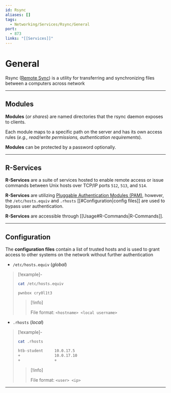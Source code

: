 ```yaml
---
id: Rsync
aliases: []
tags:
  - Networking/Services/Rsync/General
port:
  - 873
links: "[[Services]]"
---
```


# General

Rsync ([Remote Sync](https://en.wikipedia.org/wiki/Rsync))
is a utility for transferring and synchronizing files
between a computers across network

___

<!-- Modules {{{-->
## Modules

**Modules** (*or shares*) are named directories that the rsync daemon
exposes to clients.

Each module maps to a specific path on the server and has its own access rules
(*e.g., read/write permissions, authentication requirements*).

**Modules** can be protected by a password optionally.

___

<!-- }}} -->

<!-- R-Services {{{-->
## R-Services

**R-Services** are a suite of services hosted to enable remote access
or issue commands between Unix hosts over TCP/IP ports
`512`, `513`, and `514`.

**R-Services** are utilizing [Pluggable Authentication Modules (PAM)](https://debathena.mit.edu/trac/wiki/PAM),
however, the `/etc/hosts.equiv` and `.rhosts` [[#Configuration|config files]]
are used to bypass user authentication.

**R-Services** are accessible through [[Usage#R-Commands|R-Commands]].

___

<!-- }}} -->

<!-- Configuration {{{-->
## Configuration

The **configuration files** contain a list of trusted hosts
and is used to grant access to other systems on the network
without further authentication

- `/etc/hosts.equiv` (*global*)

> [!example]-
>
>
> ```sh
> cat /etc/hosts.equiv
> ```
> ```
> pwnbox cry0l1t3
> ```
>
> > [!info]
> >
> > File format: `<hostname> <local username>`


- `.rhosts` (*local*)

> [!example]-
>
> ```sh
> cat .rhosts
> ```
> ```sh
> htb-student     10.0.17.5
> +               10.0.17.10
> +               +
> ```
>
> > [!info]
> >
> > File format: `<user> <ip>`

___

<!-- }}} -->
